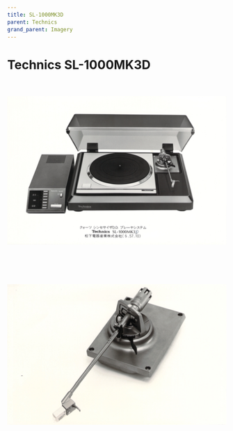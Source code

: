 ```yaml
---
title: SL-1000MK3D
parent: Technics
grand_parent: Imagery
---
```


# Technics SL-1000MK3D


<br/>
<div align="center" style="padding: 20px 0;">
    <img src="/assets/images/Technics/Technics SL-1000MK3D.jpg" alt="Technics SL-1000MK3D.">
    <p><b></b></p>
</div>
<br/>

<br/>
<div align="center" style="padding: 20px 0;">
    <img src="/assets/images/Technics/Technics EPA-102MK2.jpg" alt="Technics EPA-102MK2.">
    <p><b></b></p>
</div>
<br/>
